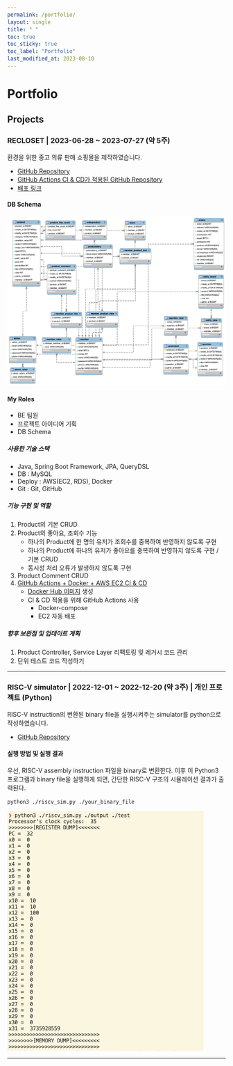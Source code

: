 ```yaml
---
permalink: /portfolio/
layout: single
title: " "
toc: true
toc_sticky: true
toc_label: "Portfolio"
last_modified_at: 2023-08-10
---
```

# Portfolio

## Projects

### RECLOSET \| 2023-06-28 ~ 2023-07-27 (약 5주)

환경을 위한 중고 의류 판매 쇼핑몰을 제작하였습니다.

- [GitHub Repository](https://github.com/codestates-seb/seb44_main_017/tree/main)
- [GitHub Actions CI & CD가 적용된 GitHub Repository](https://github.com/yelm-212/seb44_main_017_test)
- [배포 링크](http://recloset-bucket.s3-website.ap-northeast-2.amazonaws.com/)

#### DB Schema

![image](/attatchments/recloset_ERD.png)

#### My Roles 

- BE 팀원
- 프로젝트 아이디어 기획
- DB Schema

##### 사용한 기술 스택

- Java, Spring Boot Framework, JPA, QueryDSL
- DB : MySQL
- Deploy : AWS(EC2, RDS), Docker
- Git : Git, GitHub


##### 기능 구현 및 역할 

1. Product의 기본 CRUD
2. Product의 좋아요, 조회수 기능
	- 하나의 Product에 한 명의 유저가 조회수를 중복하여 반영하지 않도록 구현
	- 하나의 Product에 하나의 유저가 좋아요를 중복하여 반영하지 않도록 구현 / 기본 CRUD
	- 동시성 처리 오류가 발생하지 않도록 구현
3. Product Comment CRUD
4. [GitHub Actions + Docker + AWS EC2 CI & CD](https://yelm-212.github.io/docker_k8s/docker-ci-cd/)
	- [Docker Hub 이미지](https://hub.docker.com/repository/docker/21yrshin/seb44_main_017/general) 생성
	- CI & CD 적용을 위해 GitHub Actions 사용
		- Docker-compose
		- EC2 자동 배포


##### 향후 보완점 및 업데이트 계획

1. Product Controller, Service Layer 리팩토링 및 레거시 코드 관리
2. 단위 테스트 코드 작성하기

---

### RISC-V simulator \| 2022-12-01 ~ 2022-12-20 (약 3주) \| 개인 프로젝트 (Python)

RISC-V instruction의 변환된 binary file을 실행시켜주는 simulator를 python으로 작성하였습니다.

- [GitHub Repository](https://github.com/yelm-212/RISC-V-simulator/blob/main/README.md)

#### 실행 방법 및 실행 결과

우선, RISC-V assembly instruction 파일을 binary로 변환한다.
이후 이 Python3 프로그램과 binary file을 실행하게 되면, 간단한 RISC-V 구조의 시뮬레이션 결과가 출력된다.

```shell
python3 ./riscv_sim.py ./your_binary_file
```

![](/attatchments/riscv.png)


---
